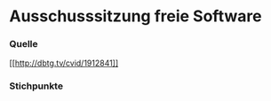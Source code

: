 # Ausschusssitzung freie Software

<h3> Quelle </h3>
<hl>

[[http://dbtg.tv/cvid/1912841]]

<h3> Stichpunkte </h3>
<hl>

